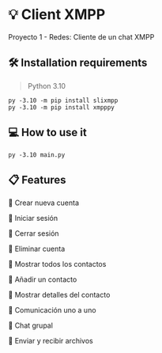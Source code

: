 # 💡 Client XMPP

Proyecto 1 - Redes: Cliente de un chat XMPP

## 🛠 Installation requirements

> Python 3.10

```shell
py -3.10 -m pip install slixmpp
py -3.10 -m pip install xmpppy
```

## 💻 How to use it
```shell
py -3.10 main.py
```

## 📋 Features
📌 Crear nueva cuenta

📌 Iniciar sesión

📌 Cerrar sesión

📌 Eliminar cuenta

📌 Mostrar todos los contactos

📌 Añadir un contacto

📌 Mostrar detalles del contacto

📌 Comunicación uno a uno

📌 Chat grupal

📌 Enviar y recibir archivos
